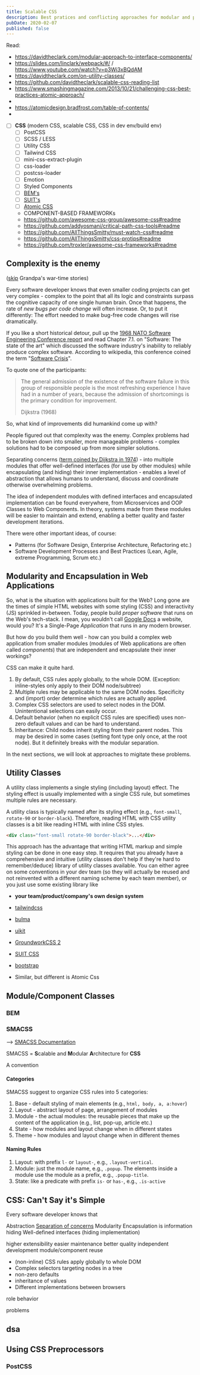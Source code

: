 ```yaml
---
title: Scalable CSS
description: Best pratices and conflicting approaches for modular and portable CSS
pubDate: 2020-02-07
published: false
---
```


Read:

- https://davidtheclark.com/modular-approach-to-interface-components/
- https://slides.com/linclark/webpack/#/ / https://www.youtube.com/watch?v=p3Wi3xBQdAM
- https://davidtheclark.com/on-utility-classes/
- https://github.com/davidtheclark/scalable-css-reading-list
- https://www.smashingmagazine.com/2013/10/21/challenging-css-best-practices-atomic-approach/
-
- https://atomicdesign.bradfrost.com/table-of-contents/
-

- [ ] **CSS** (modern CSS, scalable CSS, CSS in dev env/build env)
  - [ ] PostCSS
  - [ ] SCSS / LESS
  - [ ] Utility CSS
  - [ ] Tailwind CSS
  - [ ] mini-css-extract-plugin
  - [ ] css-loader
  - [ ] postcss-loader
  - [ ] Emotion
  - [ ] Styled Components
  - [ ] [BEM's](https://csswizardry.com/2013/01/mindbemding-getting-your-head-round-bem-syntax/)
  - [ ] [SUIT's](https://github.com/suitcss/suit/blob/master/doc/naming-conventions.md)
  - [ ] [Atomic CSS](https://acss.io/)
  - COMPONENT-BASED FRAMEWORKs
  - https://github.com/awesome-css-group/awesome-css#readme
  - https://github.com/addyosmani/critical-path-css-tools#readme
  - https://github.com/AllThingsSmitty/must-watch-css#readme
  - https://github.com/AllThingsSmitty/css-protips#readme
  - https://github.com/troxler/awesome-css-frameworks#readme

## Complexity is the enemy

([skip](#css-cant-say-its-simple) Grandpa's war-time stories)

Every software developer knows that even smaller coding projects can get very complex - complex to the point that all its logic and constraints surpass the cognitive capacity of one single human brain. Once that happens, the rate of _new bugs per code change_ will often increase. Or, to put it differently: The effort needed to make bug-free code changes will rise dramatically.

If you like a short historical detour, pull up the [1968 NATO Software Engineering Conference report](http://homepages.cs.ncl.ac.uk/brian.randell/NATO/nato1968.PDF) and read Chapter 7.1. on "Software: The state of the art" which discussed the software industry's inability to reliably produce complex software. According to wikipedia, this conference coined the term "[Software Crisis](https://en.wikipedia.org/wiki/Software_crisis)".

To quote one of the participants:

> The general admission of the existence of the software failure in this group of responsible people is the most refreshing experience I have had in a number of years, because the admission of shortcomings is the primary condition for improvement.
>
> Dijkstra (1968)

So, what kind of improvements did humankind come up with?

People figured out that complexity was the enemy. Complex problems had to be broken down into smaller, more manageable problems - complex solutions had to be composed up from more simpler solutions.

Separating concerns ([term coined by Dijkstra in 1974](https://en.wikipedia.org/wiki/Separation_of_concerns#Origin)) - into multiple modules that offer well-defined interfaces (for use by other modules) while encapsulating (and hiding) their inner implementation - enables a level of abstraction that allows humans to understand, discuss and coordinate otherwise overwhelming problems.

The idea of independent modules with defined interfaces and encapsulated implementation can be found everywhere, from Microservices and OOP Classes to Web Components. In theory, systems made from these modules will be easier to maintain and extend, enabling a better quality and faster development iterations.

There were other important ideas, of course:

- Patterns (for Software Design, Enterprise Architecture, Refactoring etc.)
- Software Development Processes and Best Practices (Lean, Agile, extreme Programming, Scrum etc.)

## Modularity and Encapsulation in Web Applications

So, what is the situation with applications built for the Web? Long gone are the times of simple HTML websites with some styling (CSS) and interactivity (JS) sprinkled in-between. Today, people build _proper software_ that runs on the Web's tech-stack. I mean, you wouldn't call [Google Docs](https://docs.google.com/) a website, would you? It's a Single-Page _Application_ that runs in any modern browser.

But how do you build them well - how can you build a complex web application from smaller modules (modules of Web applications are often called _components_) that are independent and encapsulate their inner workings?

CSS can make it quite hard.

1. By default, CSS rules apply globally, to the whole DOM. (Exception: inline-styles only apply to their DOM node/subtree)
1. Multiple rules may be applicable to the same DOM nodes. Specificity and (import) order determine which rules are actually applied.
1. Complex CSS selectors are used to select nodes in the DOM. Unintentional selections can easily occur.
1. Default behavior (when no explicit CSS rules are specified) uses non-zero default values and can be hard to understand.
1. Inheritance: Child nodes inherit styling from their parent nodes. This may be desired in some cases (setting font type only once, at the root node). But it definitely breaks with the modular separation.

In the next sections, we will look at approaches to migitate these problems.

## Utility Classes

A utility class implements a single styling (including layout) effect. The styling effect is usually implemented with a single CSS rule, but sometimes multiple rules are necessary.

A utility class is typically named after its styling effect (e.g., `font-small`, `rotate-90` or `border-black`). Therefore, reading HTML with CSS utility classes is a bit like reading HTML with inline CSS styles.

```html
<div class="font-small rotate-90 border-black">...</div>
```

This approach has the advantage that writing HTML markup and simple styling can be done in one easy step. It requires that you already have a comprehensive and intuitive (utility classes don't help if they're hard to remember/deduce) library of utility classes available. You can either agree on some conventions in your dev team (so they will actually be reused and not reinvented with a different naming scheme by each team member), or you just use some existing library like

- **your team/product/company's own design system**
- [tailwindcss](https://tailwindcss.com/docs/utility-first)
- [bulma](https://bulma.io/documentation/modifiers/helpers/)
- [uikit](https://getuikit.com/v2/docs/utility.html)
- [GroundworkCSS 2](http://groundworkcss.github.io/groundwork/?url=docs/helpers)
- [SUIT CSS](https://github.com/suitcss/utils)
- [bootstrap](https://getbootstrap.com/docs/4.4/utilities/borders/)

- Similar, but different is Atomic Css

## Module/Component Classes

### BEM

### SMACSS

--> [SMACSS Documentation](http://smacss.com/)

SMACSS = **S**calable and **M**odular **A**rchitecture for **CSS**

A convention

#### Categories

SMACSS suggest to organize CSS rules into 5 categories:

1. Base - default styling of main elements (e.g., `html, body, a, a:hover`)
1. Layout - abstract layout of page, arrangement of modules
1. Module - the actual modules: the reusable pieces that make up the content of the application (e.g., list, pop-up, article etc.)
1. State - how modules and layout change when in different states
1. Theme - how modules and layout change when in different themes

#### Naming Rules

1. Layout: with prefix `l-` or `layout-`, e.g., `.layout-vertical`.
2. Module: just the module name, e.g., `.popup`. The elements inside a module use the module as a prefix, e.g., `.popup-title`.
3. State: like a predicate with prefix `is-` or `has-`, e.g., `.is-active`

## CSS: Can't Say it's Simple

Every software developer knows that

Abstraction
[Separation of concerns](https://en.wikipedia.org/wiki/Separation_of_concerns)
Modularity
Encapsulation is information hiding
Well-defined interfaces (hiding implementation)

higher extensibility
easier maintenance
better quality
independent development
module/component reuse

- (non-inline) CSS rules apply globally to whole DOM
- Complex selectors targeting nodes in a tree
- non-zero defaults
- inheritance of values
- Different implementations between browsers

role
behavior

problems

## dsa

## Using CSS Preprocessors

### PostCSS
